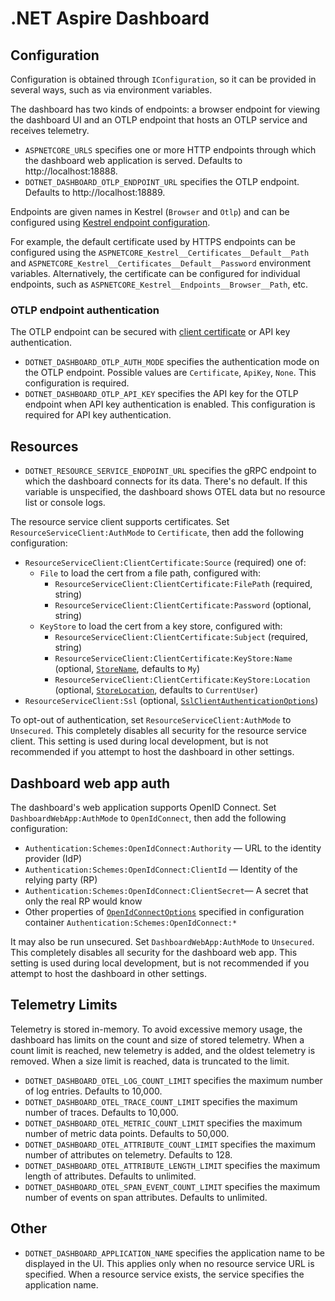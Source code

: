 # .NET Aspire Dashboard

## Configuration

Configuration is obtained through `IConfiguration`, so it can be provided in several ways, such as via environment variables.

The dashboard has two kinds of endpoints: a browser endpoint for viewing the dashboard UI and an OTLP endpoint that hosts an OTLP service and receives telemetry.

- `ASPNETCORE_URLS` specifies one or more HTTP endpoints through which the dashboard web application is served. Defaults to http://localhost:18888.
- `DOTNET_DASHBOARD_OTLP_ENDPOINT_URL` specifies the OTLP endpoint. Defaults to http://localhost:18889.

Endpoints are given names in Kestrel (`Browser` and `Otlp`) and can be configured using [Kestrel endpoint configuration](https://learn.microsoft.com/aspnet/core/fundamentals/servers/kestrel/endpoints#configure-endpoints-in-appsettingsjson).

For example, the default certificate used by HTTPS endpoints can be configured using the `ASPNETCORE_Kestrel__Certificates__Default__Path` and `ASPNETCORE_Kestrel__Certificates__Default__Password` environment variables. Alternatively, the certificate can be configured for individual endpoints, such as `ASPNETCORE_Kestrel__Endpoints__Browser__Path`, etc.

### OTLP endpoint authentication

The OTLP endpoint can be secured with [client certificate](https://learn.microsoft.com/aspnet/core/security/authentication/certauth) or API key authentication.

- `DOTNET_DASHBOARD_OTLP_AUTH_MODE` specifies the authentication mode on the OTLP endpoint. Possible values are `Certificate`, `ApiKey`, `None`. This configuration is required.
- `DOTNET_DASHBOARD_OTLP_API_KEY` specifies the API key for the OTLP endpoint when API key authentication is enabled. This configuration is required for API key authentication.

## Resources

- `DOTNET_RESOURCE_SERVICE_ENDPOINT_URL` specifies the gRPC endpoint to which the dashboard connects for its data. There's no default. If this variable is unspecified, the dashboard shows OTEL data but no resource list or console logs.

The resource service client supports certificates. Set `ResourceServiceClient:AuthMode` to `Certificate`, then add the following configuration:

- `ResourceServiceClient:ClientCertificate:Source` (required) one of:
  - `File` to load the cert from a file path, configured with:
    - `ResourceServiceClient:ClientCertificate:FilePath` (required, string)
    - `ResourceServiceClient:ClientCertificate:Password` (optional, string)
  - `KeyStore` to load the cert from a key store, configured with:
    - `ResourceServiceClient:ClientCertificate:Subject` (required, string)
    - `ResourceServiceClient:ClientCertificate:KeyStore:Name` (optional, [`StoreName`](https://learn.microsoft.com/dotnet/api/system.security.cryptography.x509certificates.storename), defaults to `My`)
    - `ResourceServiceClient:ClientCertificate:KeyStore:Location` (optional, [`StoreLocation`](https://learn.microsoft.com/dotnet/api/system.security.cryptography.x509certificates.storelocation), defaults to `CurrentUser`)
- `ResourceServiceClient:Ssl` (optional, [`SslClientAuthenticationOptions`](https://learn.microsoft.com/dotnet/api/system.net.security.sslclientauthenticationoptions))

To opt-out of authentication, set `ResourceServiceClient:AuthMode` to `Unsecured`. This completely disables all security for the resource service client. This setting is used during local development, but is not recommended if you attempt to host the dashboard in other settings.

## Dashboard web app auth

The dashboard's web application supports OpenID Connect. Set `DashboardWebApp:AuthMode` to `OpenIdConnect`, then add the following configuration:

- `Authentication:Schemes:OpenIdConnect:Authority` &mdash; URL to the identity provider (IdP)
- `Authentication:Schemes:OpenIdConnect:ClientId` &mdash; Identity of the relying party (RP)
- `Authentication:Schemes:OpenIdConnect:ClientSecret`&mdash; A secret that only the real RP would know
- Other properties of [`OpenIdConnectOptions`](https://learn.microsoft.com/dotnet/api/microsoft.aspnetcore.builder.openidconnectoptions) specified in configuration container `Authentication:Schemes:OpenIdConnect:*`

It may also be run unsecured. Set `DashboardWebApp:AuthMode` to `Unsecured`. This completely disables all security for the dashboard web app. This setting is used during local development, but is not recommended if you attempt to host the dashboard in other settings.

## Telemetry Limits

Telemetry is stored in-memory. To avoid excessive memory usage, the dashboard has limits on the count and size of stored telemetry. When a count limit is reached, new telemetry is added, and the oldest telemetry is removed. When a size limit is reached, data is truncated to the limit.

- `DOTNET_DASHBOARD_OTEL_LOG_COUNT_LIMIT` specifies the maximum number of log entries. Defaults to 10,000.
- `DOTNET_DASHBOARD_OTEL_TRACE_COUNT_LIMIT` specifies the maximum number of traces. Defaults to 10,000.
- `DOTNET_DASHBOARD_OTEL_METRIC_COUNT_LIMIT` specifies the maximum number of metric data points. Defaults to 50,000.
- `DOTNET_DASHBOARD_OTEL_ATTRIBUTE_COUNT_LIMIT` specifies the maximum number of attributes on telemetry. Defaults to 128.
- `DOTNET_DASHBOARD_OTEL_ATTRIBUTE_LENGTH_LIMIT` specifies the maximum length of attributes. Defaults to unlimited.
- `DOTNET_DASHBOARD_OTEL_SPAN_EVENT_COUNT_LIMIT` specifies the maximum number of events on span attributes. Defaults to unlimited.

## Other

- `DOTNET_DASHBOARD_APPLICATION_NAME` specifies the application name to be displayed in the UI. This applies only when no resource service URL is specified. When a resource service exists, the service specifies the application name.
